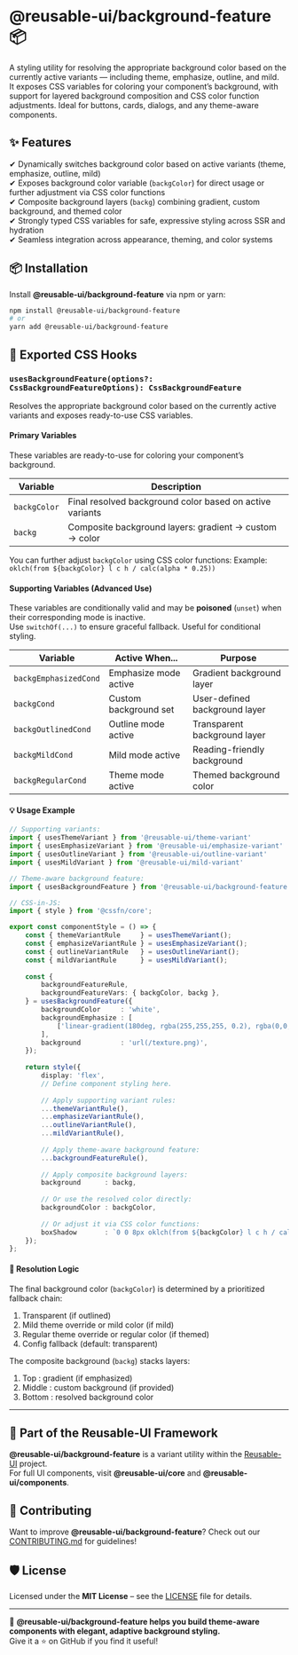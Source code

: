 # @reusable-ui/background-feature 📦  

A styling utility for resolving the appropriate background color based on the currently active variants — including theme, emphasize, outline, and mild.  
It exposes CSS variables for coloring your component’s background, with support for layered background composition and CSS color function adjustments.
Ideal for buttons, cards, dialogs, and any theme-aware components.

## ✨ Features
✔ Dynamically switches background color based on active variants (theme, emphasize, outline, mild)  
✔ Exposes background color variable (`backgColor`) for direct usage or further adjustment via CSS color functions  
✔ Composite background layers (`backg`) combining gradient, custom background, and themed color  
✔ Strongly typed CSS variables for safe, expressive styling across SSR and hydration  
✔ Seamless integration across appearance, theming, and color systems  

## 📦 Installation
Install **@reusable-ui/background-feature** via npm or yarn:

```sh
npm install @reusable-ui/background-feature
# or
yarn add @reusable-ui/background-feature
```

## 🧩 Exported CSS Hooks

### `usesBackgroundFeature(options?: CssBackgroundFeatureOptions): CssBackgroundFeature`

Resolves the appropriate background color based on the currently active variants and exposes ready-to-use CSS variables.

#### Primary Variables

These variables are ready-to-use for coloring your component’s background.

| Variable      | Description                                              |
|---------------|----------------------------------------------------------|
| `backgColor`  | Final resolved background color based on active variants |
| `backg`       | Composite background layers: gradient → custom → color   |

You can further adjust `backgColor` using CSS color functions:
Example: `oklch(from ${backgColor} l c h / calc(alpha * 0.25))`

#### Supporting Variables (Advanced Use)

These variables are conditionally valid and may be **poisoned** (`unset`) when their corresponding mode is inactive.  
Use `switchOf(...)` to ensure graceful fallback. Useful for conditional styling.

| Variable              | Active When...        | Purpose                       |
|-----------------------|-----------------------|-------------------------------|
| `backgEmphasizedCond` | Emphasize mode active | Gradient background layer     |
| `backgCond`           | Custom background set | User-defined background layer |
| `backgOutlinedCond`   | Outline mode active   | Transparent background layer  |
| `backgMildCond`       | Mild mode active      | Reading-friendly background   |
| `backgRegularCond`    | Theme mode active     | Themed background color       |

#### 💡 Usage Example

```ts
// Supporting variants:
import { usesThemeVariant } from '@reusable-ui/theme-variant'
import { usesEmphasizeVariant } from '@reusable-ui/emphasize-variant'
import { usesOutlineVariant } from '@reusable-ui/outline-variant'
import { usesMildVariant } from '@reusable-ui/mild-variant'

// Theme-aware background feature:
import { usesBackgroundFeature } from '@reusable-ui/background-feature';

// CSS-in-JS:
import { style } from '@cssfn/core';

export const componentStyle = () => {
    const { themeVariantRule     } = usesThemeVariant();
    const { emphasizeVariantRule } = usesEmphasizeVariant();
    const { outlineVariantRule   } = usesOutlineVariant();
    const { mildVariantRule      } = usesMildVariant();
    
    const {
        backgroundFeatureRule,
        backgroundFeatureVars: { backgColor, backg },
    } = usesBackgroundFeature({
        backgroundColor     : 'white',
        backgroundEmphasize : [
            ['linear-gradient(180deg, rgba(255,255,255, 0.2), rgba(0,0,0, 0.2))', 'border-box'],
        ],
        background          : 'url(/texture.png)',
    });
    
    return style({
        display: 'flex',
        // Define component styling here.
        
        // Apply supporting variant rules:
        ...themeVariantRule(),
        ...emphasizeVariantRule(),
        ...outlineVariantRule(),
        ...mildVariantRule(),
        
        // Apply theme-aware background feature:
        ...backgroundFeatureRule(),
        
        // Apply composite background layers:
        background      : backg,
        
        // Or use the resolved color directly:
        backgroundColor : backgColor,
        
        // Or adjust it via CSS color functions:
        boxShadow       : `0 0 8px oklch(from ${backgColor} l c h / calc(alpha * 0.25))`,
    });
};
```

#### 🧠 Resolution Logic

The final background color (`backgColor`) is determined by a prioritized fallback chain:

1. Transparent (if outlined)
2. Mild theme override or mild color (if mild)
3. Regular theme override or regular color (if themed)
4. Config fallback (default: transparent)

The composite background (`backg`) stacks layers:

1. Top    : gradient (if emphasized)
2. Middle : custom background (if provided)
3. Bottom : resolved background color

---

## 📖 Part of the Reusable-UI Framework  
**@reusable-ui/background-feature** is a variant utility within the [Reusable-UI](https://github.com/reusable-ui/reusable-ui-monorepo) project.  
For full UI components, visit **@reusable-ui/core** and **@reusable-ui/components**.

## 🤝 Contributing  
Want to improve **@reusable-ui/background-feature**? Check out our [CONTRIBUTING.md](./CONTRIBUTING.md) for guidelines!  

## 🛡️ License  
Licensed under the **MIT License** – see the [LICENSE](./LICENSE) file for details.  

---

🚀 **@reusable-ui/background-feature helps you build theme-aware components with elegant, adaptive background styling.**  
Give it a ⭐ on GitHub if you find it useful!  
